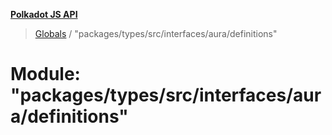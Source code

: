 **[Polkadot JS API](../README.md)**

> [Globals](../globals.md) / "packages/types/src/interfaces/aura/definitions"

# Module: "packages/types/src/interfaces/aura/definitions"
